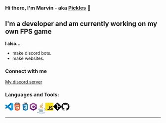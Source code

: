 ### Hi there, I'm Marvin - aka <a href="https://github.com/PicklesWithSalt" target="_blank">Pickles</a> 👋

## I'm a developer and am currently working on my own FPS game

**I also...**

- make discord bots.
- make websites.

### Connect with me

<a href="https://discord.gg/TXG4ag9u">My discord server</a>

### Languages and Tools:

<img align="left" alt="Visual Studio Code" width="26px" src="https://raw.githubusercontent.com/github/explore/80688e429a7d4ef2fca1e82350fe8e3517d3494d/topics/visual-studio-code/visual-studio-code.png" />
<img align="left" alt="HTML5" width="26px" src="https://raw.githubusercontent.com/github/explore/80688e429a7d4ef2fca1e82350fe8e3517d3494d/topics/html/html.png" />
<img align="left" alt="CSS3" width="26px" src="https://raw.githubusercontent.com/github/explore/80688e429a7d4ef2fca1e82350fe8e3517d3494d/topics/css/css.png" />
<img align="left" alt="C#" width="26px" src="https://raw.githubusercontent.com/PicklesWithSalt/PicklesWithSalt/2a97a12b13f7390813171c5f63f7d0be7ce07ac4/c%23.svg" />
<img align="left" alt="Java" width="26px" src="https://raw.githubusercontent.com/PicklesWithSalt/PicklesWithSalt/e3b7432b59393832ebe5235d1af07d2a14253cc2/Java-Logo.svg" />
<img align="left" alt="JavaScript" width="26px" src="https://raw.githubusercontent.com/PicklesWithSalt/PicklesWithSalt/main/JavaScript-Logo.png" />
<img align="left" alt="Git" width="26px" src="https://raw.githubusercontent.com/PicklesWithSalt/PicklesWithSalt/main/Git-Logo.png" />
<img align="left" alt="GitHub" width="26px" src="https://raw.githubusercontent.com/github/explore/78df643247d429f6cc873026c0622819ad797942/topics/github/github.png" />


<br />
<br />

---
